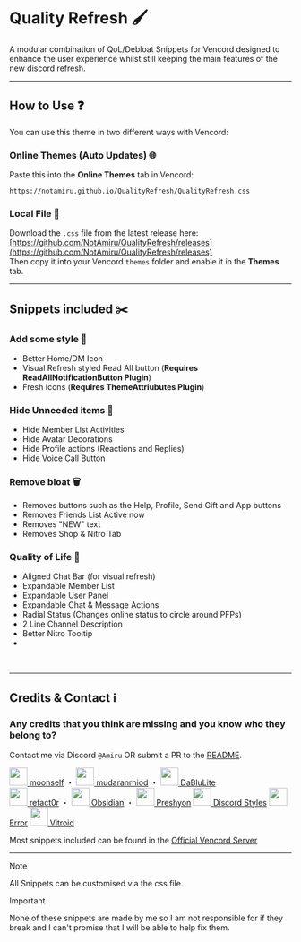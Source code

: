 # Quality Refresh 🖌️

A modular combination of QoL/Debloat Snippets for Vencord designed to enhance the user experience whilst still keeping the main features of the new discord refresh.

---

## How to Use ❓

You can use this theme in two different ways with Vencord:

### Online Themes (Auto Updates) 🌐
Paste this into the **Online Themes** tab in Vencord:
```
https://notamiru.github.io/QualityRefresh/QualityRefresh.css
```

### Local File 💾
Download the `.css` file from the latest release here:  
[https://github.com/NotAmiru/QualityRefresh/releases](https://github.com/NotAmiru/QualityRefresh/releases)   
Then copy it into your Vencord `themes` folder and enable it in the **Themes** tab.

---

## Snippets included ✂️   

 ### Add some style 🎨
 - Better Home/DM Icon
 - Visual Refresh styled Read All button (**Requires ReadAllNotificationButton Plugin**) 
 - Fresh Icons (**Requires ThemeAttriubutes Plugin**)
 ### Hide Unneeded items 🚫
 - Hide Member List Activities 
 - Hide Avatar Decorations
 - Hide Profile actions (Reactions and Replies)   
 - Hide Voice Call Button 
 ### Remove bloat 🗑️ 
 - Removes buttons such as the Help, Profile, Send Gift and App buttons   
 - Removes Friends List Active now   
 - Removes "NEW" text   
 - Removes Shop & Nitro Tab  
### Quality of Life 🌈
 - Aligned Chat Bar (for visual refresh)  
 - Expandable Member List   
 - Expandable User Panel   
 - Expandable Chat & Message Actions   
 - Radial Status (Changes online status to circle around PFPs)   
 - 2 Line Channel Description   
 - Better Nitro Tooltip
 - 
<br>
  
 ---

## Credits & Contact ℹ️

### Any credits that you think are missing and you know who they belong to? 
Contact me via Discord `@Amiru` OR submit a PR to the [README](https://github.com/notamiru/QualityRefresh/blob/main/README.md).

<p align="left">
  <a href="https://github.com/lithwack"><img src="https://github.com/lithwack.png" width="32"/> moonself</a> ・
  <a href="https://github.com/mudaranrhiod"><img src="https://github.com/mudaranrhiod.png" width="32"/> mudaranrhiod</a> ・
  <a href="https://github.com/dablulite"><img src="https://github.com/dablulite.png" width="32"/> DaBluLite</a><br>
  <a href="https://github.com/refact0r"><img src="https://github.com/refact0r.png" width="32"/> refact0r</a> ・
  <a href="https://github.com/Obsidianninja11"><img src="https://github.com/Obsidianninja11.png" width="32"/> Obsidian</a> ・
  <a href="https://github.com/madmaxgrey"><img src="https://github.com/madmaxgrey.png" width="32"/> Preshyon</a>
  <a href="https://github.com/DiscordStyles"><img src="https://github.com/DiscordStyles.png" width="32"/> Discord Styles</a>
  <a href="https://github.com/Err0r430"><img src="https://github.com/Err0r430.png" width="32"/> Error</a>
  <a href="https://github.com/VitroidFPV"><img src="https://github.com/VitroidFPV.png" width="32"/> Vitroid</a>
</p>
 

Most snippets included can be found in the [Official Vencord Server](https://discord.gg/E5qGbcTX)   

---

> [!NOTE]
> All Snippets can be customised via the css file.   

>[!IMPORTANT]
> None of these snippets are made by me so I am not responsible for if they break and I can't promise that I will be able to help fix them.